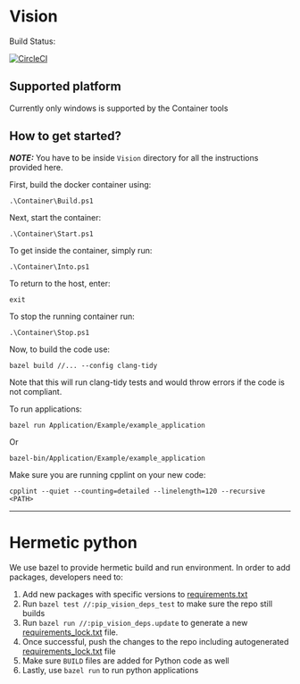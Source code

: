 # Vision
Build Status:


[![CircleCI](https://dl.circleci.com/status-badge/img/gh/arminpcm/Vision/tree/main.svg?style=svg)](https://dl.circleci.com/status-badge/redirect/gh/arminpcm/Vision/tree/main)

## Supported platform
Currently only windows is supported by the Container tools

## How to get started?
***NOTE:*** You have to be inside `Vision` directory for all the instructions provided here.


First, build the docker container using:
```
.\Container\Build.ps1
```

Next, start the container:
```
.\Container\Start.ps1
```

To get inside the container, simply run:
```
.\Container\Into.ps1
```

To return to the host, enter:
```
exit
```

To stop the running container run:
```
.\Container\Stop.ps1
```

Now, to build the code use:
```
bazel build //... --config clang-tidy
```
Note that this will run clang-tidy tests and would throw errors if the code is not compliant.

To run applications:
```
bazel run Application/Example/example_application
```

Or
```
bazel-bin/Application/Example/example_application
```

Make sure you are running cpplint on your new code:
```
cpplint --quiet --counting=detailed --linelength=120 --recursive <PATH>
```

--- 

# Hermetic python
We use bazel to provide hermetic build and run environment. In order to add packages, developers need to:
1. Add new packages with specific versions to [requirements.txt](./requirements.txt)
2. Run `bazel test //:pip_vision_deps_test` to make sure the repo still builds
3. Run `bazel run //:pip_vision_deps.update` to generate a new [requirements_lock.txt](./requirements_lock.txt) file.
4. Once successful, push the changes to the repo including autogenerated [requirements_lock.txt](./requirements_lock.txt) file
5. Make sure `BUILD` files are added for Python code as well
6. Lastly, use `bazel run` to run python applications
